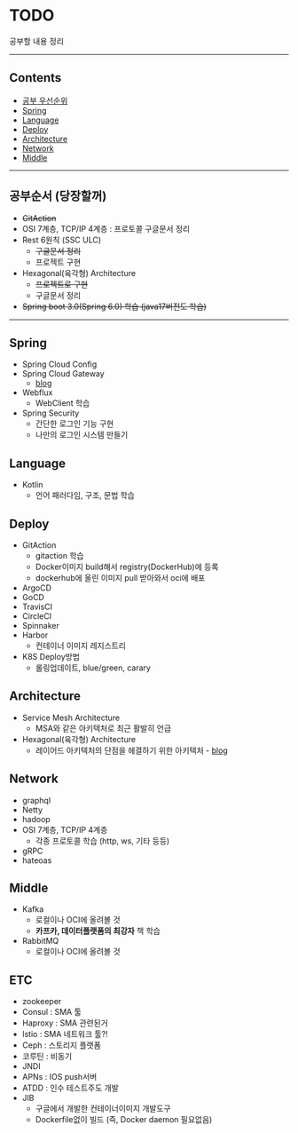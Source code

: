 # TODO
공부할 내용 정리

---

## Contents

* [공부 우선순위](#공부순서-당장할꺼)
* [Spring](#Spring) 
* [Language](#Language)
* [Deploy](#Deploy)
* [Architecture](#Architecture)
* [Network](#Network)
* [Middle](#Middle)

---
## 공부순서 (당장할꺼)

* ~~GitAction~~
* OSI 7계층, TCP/IP 4계층 : 프로토콜 구글문서 정리
* Rest 6원칙 (SSC ULC)
  * ~~구글문서 정리~~
  * 프로젝트 구현
* Hexagonal(육각형) Architecture
  * ~~프로젝트로 구현~~
  * 구글문서 정리
* ~~Spring boot 3.0(Spring 6.0) 학습 (java17버전도 학습)~~

---

## Spring

* Spring Cloud Config
* Spring Cloud Gateway
  * [blog](https://saramin.github.io/2022-01-20-spring-cloud-gateway-api-gateway)
* Webflux
  * WebClient 학습
* Spring Security
  * 간단한 로그인 기능 구현
  * 나만의 로그인 시스템 만들기

## Language

* Kotlin
  * 언어 패러다임, 구조, 문법 학습

## Deploy

* GitAction
  * gitaction 학습
  * Docker이미지 build해서 registry(DockerHub)에 등록
  * dockerhub에 올린 이미지 pull 받아와서 oci에 배포
* ArgoCD
* GoCD
* TravisCI
* CircleCI
* Spinnaker
* Harbor
  * 컨테이너 이미지 레지스트리
* K8S Deploy방법
  * 롤링업데이트, blue/green, carary

## Architecture

* Service Mesh Architecture
  * MSA와 같은 아키텍처로 최근 활발히 언급
* Hexagonal(육각형) Architecture
  * 레이어드 아키텍처의 단점을 헤결하기 위한 아키텍처 - [blog](https://happy-coding-day.tistory.com/entry/%ED%97%A5%EC%82%AC%EA%B3%A0%EB%82%A0-%EC%95%84%ED%82%A4%ED%85%8D%EC%B2%98Hexagonal-Architecture-%EC%BD%94%EB%93%9C%EB%A1%9C-%EC%9D%B4%ED%95%B4%ED%95%B4%EB%B3%B4%EA%B8%B0-%EB%AF%B8%EC%99%84%EC%84%B1)

## Network

* graphql
* Netty
* hadoop
* OSI 7계층, TCP/IP 4계층
  * 각종 프로토콜 학습 (http, ws, 기타 등등)
* gRPC
* hateoas

## Middle

* Kafka
  * 로컬이나 OCI에 올려볼 것
  * **카프카, 데이터플랫폼의 최강자** 책 학습
* RabbitMQ
  * 로컬이나 OCI에 올려볼 것

## ETC

* zookeeper
* Consul : SMA 툴
* Haproxy : SMA 관련된거
* lstio : SMA 네트워크 툴?!
* Ceph : 스토리지 플랫폼
* 코루틴 : 비동기
* JNDI
* APNs : IOS push서버
* ATDD : 인수 테스트주도 개발
* JIB
  * 구글에서 개발한 컨테이너이미지 개발도구
  * Dockerfile없이 빌드 (즉, Docker daemon 필요없음)